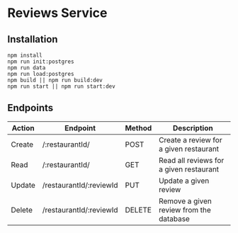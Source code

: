 # Reviews Service

## Installation
```
npm install
npm run init:postgres
npm run data
npm run load:postgres
npm build || npm run build:dev
npm run start || npm run start:dev
```

## Endpoints

| Action | Endpoint                | Method | Description                             |
|--------|-------------------------|--------|-----------------------------------------|
| Create | /:restaurantId/         | POST   | Create a review for a given restaurant  |
| Read   | /:restaurantId/         | GET    | Read all reviews for a given restaurant |
| Update | /restaurantId/:reviewId | PUT    | Update a given review                   |
| Delete | /restaurantId/:reviewId | DELETE | Remove a given review from the database |